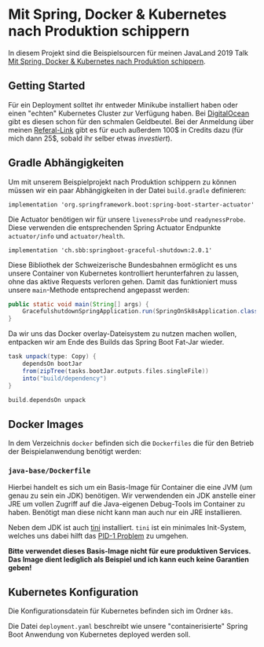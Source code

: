 #  Mit Spring, Docker & Kubernetes nach Produktion schippern

In diesem Projekt sind die Beispielsourcen für meinen JavaLand 2019 Talk
[Mit Spring, Docker & Kubernetes nach Produktion schippern](https://programm.javaland.eu/2019/#/scheduledEvent/569781).

## Getting Started

Für ein Deployment solltet ihr entweder Minikube installiert haben oder einen "echten" Kubernetes Cluster zur Verfügung haben.
Bei [DigitalOcean](https://m.do.co/c/3f3d6697260e) gibt es diesen schon für den schmalen Geldbeutel. Bei der Anmeldung über meinen [Referal-Link](https://m.do.co/c/3f3d6697260e) gibt es für euch
außerdem 100$ in Credits dazu (für mich dann 25$, sobald ihr selber etwas _investiert_).

## Gradle Abhängigkeiten

Um mit unserem Beispielprojekt nach Produktion schippern zu können müssen wir ein paar Abhängigkeiten in der Datei `build.gradle`
definieren:

`implementation 'org.springframework.boot:spring-boot-starter-actuator'`

Die Actuator benötigen wir für unsere `livenessProbe` und `readynessProbe`. Diese verwenden die entsprechenden Spring Actuator
Endpunkte `actuator/info` und `actuator/health`.

`implementation 'ch.sbb:springboot-graceful-shutdown:2.0.1'`

Diese Bibliothek der Schweizerische Bundesbahnen ermöglicht es uns unsere Container von Kubernetes kontrolliert herunterfahren zu
lassen, ohne das aktive Requests verloren gehen. Damit das funktioniert muss unsere `main`-Methode entsprechend angepasst werden:

```java
public static void main(String[] args) {
    GracefulshutdownSpringApplication.run(SpringOnSk8sApplication.class, args);
}
```

Da wir uns das Docker overlay-Dateisystem zu nutzen machen wollen, entpacken wir am Ende des Builds das Spring Boot Fat-Jar wieder.

```groovy
task unpack(type: Copy) {
    dependsOn bootJar
    from(zipTree(tasks.bootJar.outputs.files.singleFile))
    into("build/dependency")
}

build.dependsOn unpack
```

## Docker Images

In dem Verzeichnis `docker` befinden sich die `Dockerfiles` die für den Betrieb der Beispielanwendung benötigt werden:

### `java-base/Dockerfile`

Hierbei handelt es sich um ein Basis-Image für Container die eine JVM (um genau zu sein ein JDK) benötigen. Wir verwendenden
ein JDK anstelle einer JRE um vollen Zugriff auf die Java-eigenen Debug-Tools im Container zu haben. Benötigt man diese nicht
kann man auch nur ein JRE installieren.

Neben dem JDK ist auch [tini](https://github.com/krallin/tini) installiert. `tini` ist ein minimales Init-System, welches uns dabei hilft das [PID-1 Problem](https://github.com/krallin/tini/issues/8) zu umgehen.

**Bitte verwendet dieses Basis-Image nicht für eure produktiven Services. Das Image dient lediglich als Beispiel und ich kann euch keine Garantien geben!**

## Kubernetes Konfiguration

Die Konfigurationsdatein für Kubernetes befinden sich im Ordner `k8s`.

Die Datei `deployment.yaml` beschreibt wie unsere "containerisierte" Spring Boot Anwendung von Kubernetes deployed werden soll.


